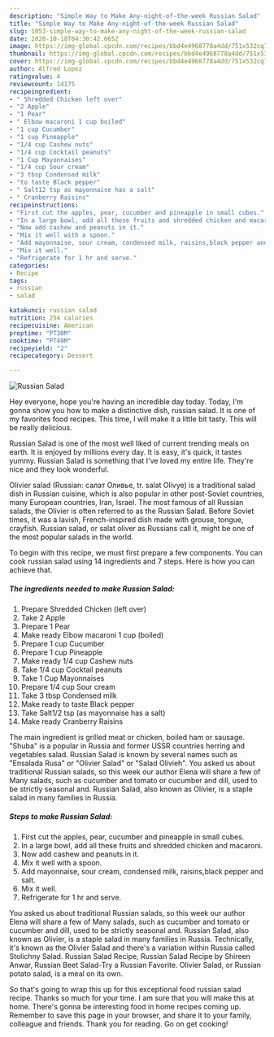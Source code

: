 ```yaml
---
description: "Simple Way to Make Any-night-of-the-week Russian Salad"
title: "Simple Way to Make Any-night-of-the-week Russian Salad"
slug: 1053-simple-way-to-make-any-night-of-the-week-russian-salad
date: 2020-10-18T04:30:42.665Z
image: https://img-global.cpcdn.com/recipes/bbd4e4968778a4dd/751x532cq70/russian-salad-recipe-main-photo.jpg
thumbnail: https://img-global.cpcdn.com/recipes/bbd4e4968778a4dd/751x532cq70/russian-salad-recipe-main-photo.jpg
cover: https://img-global.cpcdn.com/recipes/bbd4e4968778a4dd/751x532cq70/russian-salad-recipe-main-photo.jpg
author: Alfred Lopez
ratingvalue: 4
reviewcount: 14175
recipeingredient:
- " Shredded Chicken left over"
- "2 Apple"
- "1 Pear"
- " Elbow macaroni 1 cup boiled"
- "1 cup Cucumber"
- "1 cup Pineapple"
- "1/4 cup Cashew nuts"
- "1/4 cup Cocktail peanuts"
- "1 Cup Mayonnaises"
- "1/4 cup Sour cream"
- "3 tbsp Condensed milk"
- "to taste Black pepper"
- " Salt12 tsp as mayonnaise has a salt"
- " Cranberry Raisins"
recipeinstructions:
- "First cut the apples, pear, cucumber and pineapple in small cubes."
- "In a large bowl, add all these fruits and shredded chicken and macaroni."
- "Now add cashew and peanuts in it."
- "Mix it well with a spoon."
- "Add mayonnaise, sour cream, condensed milk, raisins,black pepper and salt."
- "Mix it well."
- "Refrigerate for 1 hr and serve."
categories:
- Recipe
tags:
- russian
- salad

katakunci: russian salad 
nutrition: 254 calories
recipecuisine: American
preptime: "PT30M"
cooktime: "PT49M"
recipeyield: "2"
recipecategory: Dessert

---
```



![Russian Salad](https://img-global.cpcdn.com/recipes/bbd4e4968778a4dd/751x532cq70/russian-salad-recipe-main-photo.jpg)

Hey everyone, hope you're having an incredible day today. Today, I'm gonna show you how to make a distinctive dish, russian salad. It is one of my favorites food recipes. This time, I will make it a little bit tasty. This will be really delicious.

Russian Salad is one of the most well liked of current trending meals on earth. It is enjoyed by millions every day. It is easy, it's quick, it tastes yummy. Russian Salad is something that I've loved my entire life. They're nice and they look wonderful.

Olivier salad (Russian: салат Оливье, tr. salat Olivye) is a traditional salad dish in Russian cuisine, which is also popular in other post-Soviet countries, many European countries, Iran, Israel. The most famous of all Russian salads, the Olivier is often referred to as the Russian Salad. Before Soviet times, it was a lavish, French-inspired dish made with grouse, tongue, crayfish. Russian salad, or salat oliver as Russians call it, might be one of the most popular salads in the world.


To begin with this recipe, we must first prepare a few components. You can cook russian salad using 14 ingredients and 7 steps. Here is how you can achieve that.

<!--inarticleads1-->

##### The ingredients needed to make Russian Salad:

1. Prepare  Shredded Chicken (left over)
1. Take 2 Apple
1. Prepare 1 Pear
1. Make ready  Elbow macaroni 1 cup (boiled)
1. Prepare 1 cup Cucumber
1. Prepare 1 cup Pineapple
1. Make ready 1/4 cup Cashew nuts
1. Take 1/4 cup Cocktail peanuts
1. Take 1 Cup Mayonnaises
1. Prepare 1/4 cup Sour cream
1. Take 3 tbsp Condensed milk
1. Make ready to taste Black pepper
1. Take  Salt1/2 tsp (as mayonnaise has a salt)
1. Make ready  Cranberry Raisins


The main ingredient is grilled meat or chicken, boiled ham or sausage. &#34;Shuba&#34; is a popular in Russia and former USSR countries herring and vegetables salad. Russian Salad is known by several names such as &#34;Ensalada Rusa&#34; or &#34;Olivier Salad&#34; or &#34;Salad Olivieh&#34;. You asked us about traditional Russian salads, so this week our author Elena will share a few of Many salads, such as cucumber and tomato or cucumber and dill, used to be strictly seasonal and. Russian Salad, also known as Olivier, is a staple salad in many families in Russia. 

<!--inarticleads2-->

##### Steps to make Russian Salad:

1. First cut the apples, pear, cucumber and pineapple in small cubes.
1. In a large bowl, add all these fruits and shredded chicken and macaroni.
1. Now add cashew and peanuts in it.
1. Mix it well with a spoon.
1. Add mayonnaise, sour cream, condensed milk, raisins,black pepper and salt.
1. Mix it well.
1. Refrigerate for 1 hr and serve.


You asked us about traditional Russian salads, so this week our author Elena will share a few of Many salads, such as cucumber and tomato or cucumber and dill, used to be strictly seasonal and. Russian Salad, also known as Olivier, is a staple salad in many families in Russia. Technically, it&#39;s known as the Olivier Salad and there&#39;s a variation within Russia called Stolichny Salad. Russian Salad Recipe, Russian Salad Recipe by Shireen Anwar, Russian Beet Salad-Try a Russian Favorite. Olivier Salad, or Russian potato salad, is a meal on its own. 

So that's going to wrap this up for this exceptional food russian salad recipe. Thanks so much for your time. I am sure that you will make this at home. There's gonna be interesting food in home recipes coming up. Remember to save this page in your browser, and share it to your family, colleague and friends. Thank you for reading. Go on get cooking!
